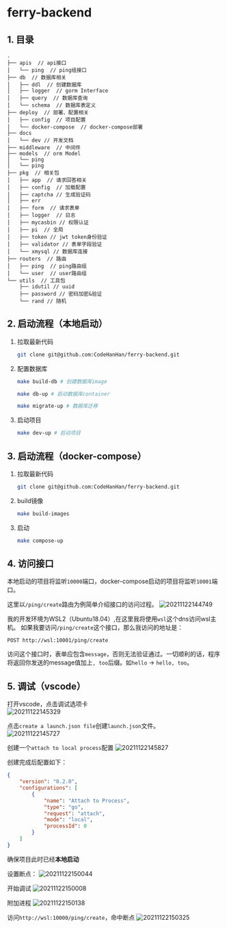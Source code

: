 # ferry-backend

## 1. 目录
```
.
├── apis  // api接口
│   └── ping  // ping组接口
├── db  // 数据库相关
│   ├── ddl  // 创建数据库
│   ├── logger  // gorm Interface
│   ├── query  // 数据库查询
│   └── schema  // 数据库表定义
├── deploy  // 部署、配置相关
│   ├── config  // 项目配置
│   └── docker-compose  // docker-compose部署
├── docs
│   └── dev // 开发文档
├── middleware  // 中间件
├── models  // orm Model
│   └── ping
│   └── ping
├── pkg  // 相关包 
│   ├── app  // 请求回答相关
│   ├── config  // 加载配置
│   ├── captcha // 生成验证码
│   ├── err  
│   ├── form  // 请求表单
│   ├── logger  // 日志
│   ├── mycasbin // 权限认证
│   ├── pi  // 全局
│   ├── token // jwt token身份验证
│   ├── validator // 表单字段验证
│   └── xmysql // 数据库连接
├── routers  // 路由
│   ├── ping  // ping路由组
│   └── user  // user路由组
└── utils  // 工具包
    ├── idutil // uuid
    ├── password // 密码加密&验证
    └── rand // 随机
```

## 2. 启动流程（本地启动）
1. 拉取最新代码
    ```bash
    git clone git@github.com:CodeHanHan/ferry-backend.git
    ```

2. 配置数据库
   ```sh
   make build-db # 创建数据库image

   make db-up # 启动数据库container

   make migrate-up # 数据库迁移
   ```

3. 启动项目
    ```sh
    make dev-up # 启动项目
    ```

## 3. 启动流程（docker-compose）
1. 拉取最新代码
    ```bash
    git clone git@github.com:CodeHanHan/ferry-backend.git
    ```

2. build镜像
    ```sh
    make build-images
    ```

3. 启动
    ```sh
    make compose-up
    ```

## 4. 访问接口
本地启动的项目将监听`10000`端口，docker-compose启动的项目将监听`10001`端口。

这里以`/ping/create`路由为例简单介绍接口的访问过程。
![20211122144749](https://raw.githubusercontent.com/lich-Img/blogImg/master/img/20211122144749.png)

我的开发环境为WSL2（Ubuntu18.04）,在这里我将使用`wsl`这个dns访问wsl主机。
如果我要访问`/ping/create`这个接口，那么我访问的地址是：
```
POST http://wsl:10001/ping/create
```
访问这个接口时，表单应包含`message`，否则无法验证通过。一切顺利的话，程序将返回你发送的message值加上`, too`后缀。如`hello` -> `hello, too`。

## 5. 调试（vscode）
打开vscode，点击调试选项卡  
![20211122145329](https://raw.githubusercontent.com/lich-Img/blogImg/master/img/20211122145329.png)

点击`create a launch.json file`创建`launch.json`文件。  
![20211122145727](https://raw.githubusercontent.com/lich-Img/blogImg/master/img/20211122145727.png)

创建一个`attach to local process`配置
![20211122145827](https://raw.githubusercontent.com/lich-Img/blogImg/master/img/20211122145827.png)

创建完成后配置如下：
```json
{
    "version": "0.2.0",
    "configurations": [
        {
            "name": "Attach to Process",
            "type": "go",
            "request": "attach",
            "mode": "local",
            "processId": 0
        }
    ]
}
```

确保项目此时已经**本地启动**

设置断点：
![20211122150044](https://raw.githubusercontent.com/lich-Img/blogImg/master/img/20211122150044.png)

开始调试
![20211122150008](https://raw.githubusercontent.com/lich-Img/blogImg/master/img/20211122150008.png)

附加进程
![20211122150138](https://raw.githubusercontent.com/lich-Img/blogImg/master/img/20211122150138.png)

访问`http://wsl:10000/ping/create`，命中断点
![20211122150325](https://raw.githubusercontent.com/lich-Img/blogImg/master/img/20211122150325.png)
